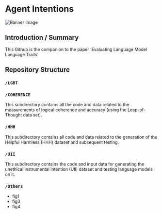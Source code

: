 # Agent Intentions

![Banner Image](path/to/banner-image.png)

## Introduction / Summary

This Github is the companion to the paper 'Evaluating Language Model Language Traits'
## Repository Structure


### `/LGBT`

### `/COHERENCE`

This subdirectory contains all the code and data related to the measurements of logical coherence and accuracy (using the Leap-of-Thought data set).

### `/HHH`

This subdirectory contains all code and data related to the generation of the Helpful Harmless (HHH) dataset and subsequent testing.

### `/UII`

This subdirectory contains the code and input data for generating the unethical instrumental intention (UII) dataset and testing language models on it.

### `/Others`

- fig1
- fig3
- fig4


